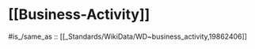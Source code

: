 ﻿---
different_from:
- '[[_Standards/WikiData/WD~company,783794]]'
- '[[_Standards/WikiData/WD~business_sector,3477367]]'
- '[[_Standards/WikiData/WD~entrepreneurship,3908516]]'
- '[[_Standards/WikiData/WD~business,4830453]]'
- '[[_Standards/WikiData/WD~enterprise,6881511]]'
facet_of: '[[_Standards/WikiData/WD~place_of_business,11419340]]'
has_id_wikidata: Q19862406
has_part_s_:
- '[[_Standards/WikiData/WD~industry,268592]]'
- '[[_Standards/WikiData/WD~economic_sector,3958441]]'
- '[[_Standards/WikiData/WD~business,4830453]]'
- '[[_Standards/WikiData/WD~sales_position,11419343]]'
has_use: '[[_Standards/WikiData/WD~economic_production,739302]]'
part_of:
- '[[_Standards/WikiData/WD~economy,159810]]'
- '[[_Standards/WikiData/WD~business_process,851587]]'
said_to_be_the_same_as:
- '[[_Standards/WikiData/WD~economy,159810]]'
- '[[_Standards/WikiData/WD~economic_activity,8187769]]'
studied_by:
- '[[_Standards/WikiData/WD~business_administration,2043282]]'
- '[[_Standards/WikiData/WD~economics,8134]]'
subclass_of: '[[_Standards/WikiData/WD~intentional_human_activity,451967]]'
subreddit: business
Wikimedia_outline: '[[_Standards/WikiData/WD~outline_of_business,1817462]]'
---

# [[Business-Activity]] 


#is_/same_as :: [[_Standards/WikiData/WD~business_activity,19862406]] 




